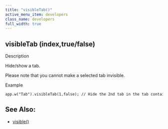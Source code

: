 ```yaml
---
title: "visibleTab()"
active_menu_item: developers
class_name: developers
full_width: true
---
```



## visibleTab (index,true/false)

Description

Hide/show a tab.

Please note that you cannot make a selected tab invisible.

Example

    app.w("Tab").visibleTab(1,false); // Hide the 2nd tab in the tab container
   

## See Also:

 - [visible()](../../widget-data-state-manipulation/visible)

